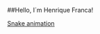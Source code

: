 ##Hello, I´m Henrique Franca!

[Snake animation](https://github.com/HenriqueFrancaa/HenriqueFrancaa/blob/output/github-contribution-grid-snake.svg)
